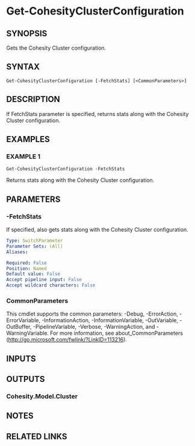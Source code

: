 # Get-CohesityClusterConfiguration

## SYNOPSIS
Gets the Cohesity Cluster configuration.

## SYNTAX

```
Get-CohesityClusterConfiguration [-FetchStats] [<CommonParameters>]
```

## DESCRIPTION
If FetchStats parameter is specified, returns stats along with the Cohesity Cluster configuration.

## EXAMPLES

### EXAMPLE 1
```
Get-CohesityClusterConfiguration -FetchStats
```

Returns stats along with the Cohesity Cluster configuration.

## PARAMETERS

### -FetchStats
If specified, also gets stats along with the Cohesity Cluster configuration.

```yaml
Type: SwitchParameter
Parameter Sets: (All)
Aliases:

Required: False
Position: Named
Default value: False
Accept pipeline input: False
Accept wildcard characters: False
```

### CommonParameters
This cmdlet supports the common parameters: -Debug, -ErrorAction, -ErrorVariable, -InformationAction, -InformationVariable, -OutVariable, -OutBuffer, -PipelineVariable, -Verbose, -WarningAction, and -WarningVariable.
For more information, see about_CommonParameters (http://go.microsoft.com/fwlink/?LinkID=113216).

## INPUTS

## OUTPUTS

### Cohesity.Model.Cluster
## NOTES

## RELATED LINKS
